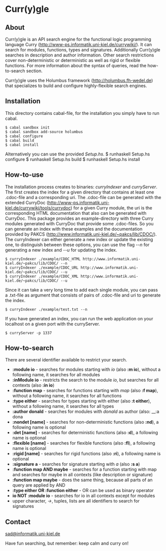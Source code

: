 Curr(y)gle
===========

About
------

Curr(y)gle is an API search engine for the functional logic
programming language Curry
(http://www-ps.informatik.uni-kiel.de/currywiki/).  It can search for
modules, functions, types and signatures. Additionally Curr(y)gle
searches in description and author information.  Other search
restrictions cover non-deterministic or deterministic as well as rigid
or flexible functions.  For more information about the syntax of
queries, read the how-to-search section.

Curr(y)gle uses the Holumbus framework (http://holumbus.fh-wedel.de)
that specializes to build and configure highly-flexible search
engines.


Installation
-------------

This directory contains cabal-file, for the installation you simply
have to run cabal.

    $ cabal sandbox init
    $ cabal sandbox add-source holumbus
    $ cabal configure
    $ cabal build 
    $ cabal install

Alternatively you can use the provided *Setup.hs*.
    $ runhaskell Setup.hs configure
    $ runhaskell Setup.hs build
    $ runhaskell Setup.hs install


How-to-use
-----------

The installation process creates to binaries: *curryIndexer* and
*curryServer*.  The first creates the index for a given directory that
contains at least one .cdoc-file and a corresponding uri. The
.cdoc-file can be generated with the extended CurryDoc
(http://www-ps.informatik.uni-kiel.de/currywiki/tools/currydoc) for a
given Curry module, the uri is the corresponding HTML documentation
that also can be generated with CurryDoc.  This package provides an
example-directory with three Curry modules generated with CurryDoc
that provide some .cdoc-files. So you can generate an index with these
examples and the documentation provided by PAKCS
(http://www.informatik.uni-kiel.de/~pakcs/lib/CDOC/).  The
curryIndexer can either generate a new index or update the existing
one, to distinguish between these options, you can use the flag *--n*
for generating a new index and *--u* for updating the index.

    $ curryIndexer ./example/CDOC_HTML http://www.informatik.uni-kiel.de/~pakcs/lib/CDOC/ --n
    $ curryIndexer ./example/CDOC_URL http://www.informatik.uni-kiel.de/~pakcs/lib/CDOC/ --u
    $ curryIndexer ./example/CDOC_XML http://www.informatik.uni-kiel.de/~pakcs/lib/CDOC/ --u

Since it can take a very long time to add each single module, you can
pass a .txt-file as argument that consists of pairs of .cdoc-file and
uri to generate the index.

    $ curryIndexer ./example/test.txt --n

If you have generated an index, you can run the web application on your
localhost on a given port with the curryServer.

    $ curryServer -p 1337


How-to-search
--------------

There are several identifier available to
restrict your search.

* __:module io__ - searches for modules starting with _io_ (also __:m io__), without a following name, it searches for all modules
* __:inModule io__ - restricts the search to the module _io_, but searches for all contexts (also __:in io__)
* __:function map__ - searches for functions starting with _map_ (also __:f map__), without a following name, it searches for all functions
* __:type either__ - searches for types starting with either (also __:t either__), without a following name, it searches for all types
* __:author donald__ - searches for modules with _donald_ as author (also: __:a dona
* __:nondet [name]__ - searches for non-deterministic functions (also __:nd__), a following name is optional
* __:det [name]__ - searches for deterministic functions (also __:d__), a following name is optional
* __:flexible [name]__ - searches for flexible functions (also __:fl__), a following name is optional
* __:rigid [name]__ - searches for rigid functions (also __:ri__), a following name is optional
* __:signature a__ - searches for signature starting with _a_ (also __:s a__)
* __:function map AND maybe__ - searches for a function starting with map and searches for maybe in all contexts (like description or signature)
* __:function map maybe__ - does the same thing, because all parts of an query are applied by AND
* __:type either OR :function either__ - OR can be used as binary operator
* __io NOT :module io__ - searches for io in all contexts except for modules
* upper character, _->_, tuples, lists are all identifiers to search for signatures


Contact 
--------

sad@informatik.uni-kiel.de


Have fun searching, but remember: keep calm and curry on!

